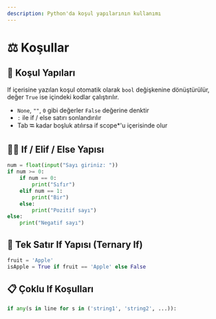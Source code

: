 ```yaml
---
description: Python'da koşul yapılarının kullanımı
---
```

# ⚖️ Koşullar

## 🎌 Koşul Yapıları

If içerisine yazılan koşul otomatik olarak `bool` değişkenine dönüştürülür, değer `True` ise içindeki kodlar çalıştırılır.

* `None`, `""`, `0` gibi değerler `False` değerine denktir
* `:` ile if / else satırı sonlandırılır
* Tab ⭾ kadar boşluk atılırsa if scope\*'u içerisinde olur

## 👮‍♂️ If / Elif / Else Yapısı

```python
num = float(input("Sayı giriniz: "))
if num >= 0:
    if num == 0:
        print("Sıfır")
    elif num == 1:
        print("Bir")
    else:
        print("Pozitif sayı")
else:
    print("Negatif sayı")
```

## 🍢 Tek Satır If Yapısı (Ternary If)

```python
fruit = 'Apple'
isApple = True if fruit == 'Apple' else False
```

## 📋 Çoklu If Koşulları

```python
if any(s in line for s in ('string1', 'string2', ...)):
```
